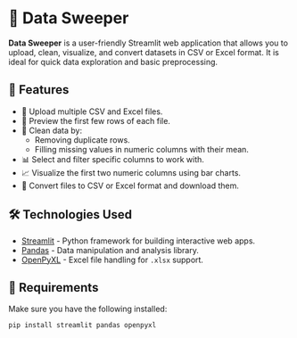 # 🧹 Data Sweeper

**Data Sweeper** is a user-friendly Streamlit web application that allows you to upload, clean, visualize, and convert datasets in CSV or Excel format. It is ideal for quick data exploration and basic preprocessing.

## 🚀 Features

- 📁 Upload multiple CSV and Excel files.
- 👀 Preview the first few rows of each file.
- 🧼 Clean data by:
  - Removing duplicate rows.
  - Filling missing values in numeric columns with their mean.
- 📊 Select and filter specific columns to work with.
- 📈 Visualize the first two numeric columns using bar charts.
- 🔄 Convert files to CSV or Excel format and download them.

## 🛠️ Technologies Used

- [Streamlit](https://streamlit.io/) - Python framework for building interactive web apps.
- [Pandas](https://pandas.pydata.org/) - Data manipulation and analysis library.
- [OpenPyXL](https://openpyxl.readthedocs.io/) - Excel file handling for `.xlsx` support.

## 🧪 Requirements

Make sure you have the following installed:

```bash
pip install streamlit pandas openpyxl
